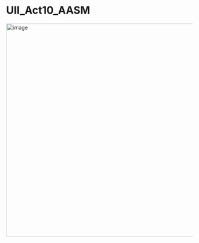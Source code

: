 # UII_Act10_AASM
<img width="1920" height="576" alt="image" src="https://github.com/user-attachments/assets/197d71d4-7038-44b4-bd2a-7c4e41e0736d" />
